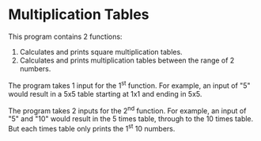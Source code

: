 # Multiplication Tables
This program contains 2 functions:
1. Calculates and prints square multiplication tables.
2. Calculates and prints multiplication tables between the range of 2 numbers.

The program takes 1 input for the 1<sup>st</sup> function. For example, an input of "5" would result in a 5x5 table starting at 1x1 and ending in 5x5.

The program takes 2 inputs for the 2<sup>nd</sup> function. For example, an input of "5" and "10" would result in the 5 times table, through to the 10 times table. But each times table only prints the 1<sup>st</sup> 10 numbers.
